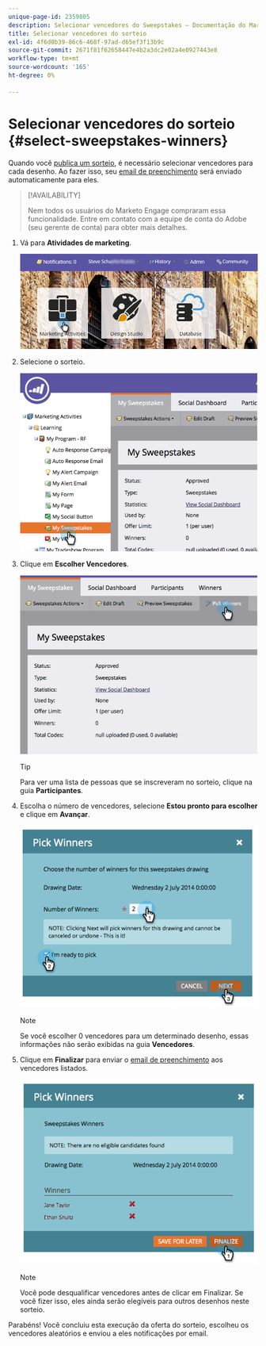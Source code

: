 ```yaml
---
unique-page-id: 2359805
description: Selecionar vencedores do Sweepstakes — Documentação do Marketo — Documentação do produto
title: Selecionar vencedores do sorteio
exl-id: 4f6d0b39-86c6-468f-97ad-d65ef3f13b9c
source-git-commit: 2671f81f62658447e4b2a3dc2e02a4e0927443e8
workflow-type: tm+mt
source-wordcount: '165'
ht-degree: 0%

---
```


# Selecionar vencedores do sorteio {#select-sweepstakes-winners}

Quando você [publica um sorteio](/help/marketo/product-docs/demand-generation/social/sweepstakes/publish-a-sweepstakes.md), é necessário selecionar vencedores para cada desenho. Ao fazer isso, seu [email de preenchimento](/help/marketo/product-docs/demand-generation/social/social-functions/use-emails-in-social-promotions.md) será enviado automaticamente para eles.

>[!AVAILABILITY]
>
>Nem todos os usuários do Marketo Engage compraram essa funcionalidade. Entre em contato com a equipe de conta do Adobe (seu gerente de conta) para obter mais detalhes.

1. Vá para **Atividades de marketing**.

   ![](assets/login-marketing-activities.png)

1. Selecione o sorteio.

   ![](assets/image2014-9-25-17-3a47-3a37.png)

1. Clique em **Escolher Vencedores**.

   ![](assets/image2014-9-25-17-3a47-3a49.png)

   >[!TIP]
   >
   >Para ver uma lista de pessoas que se inscreveram no sorteio, clique na guia **Participantes**.

1. Escolha o número de vencedores, selecione **Estou pronto para escolher** e clique em **Avançar**.

   ![](assets/image2014-9-25-17-3a49-3a2.png)

   >[!NOTE]
   >
   >Se você escolher 0 vencedores para um determinado desenho, essas informações não serão exibidas na guia **Vencedores**.

1. Clique em **Finalizar** para enviar o [email de preenchimento](/help/marketo/product-docs/demand-generation/social/referral-offers/send-referral-offer-fulfillment-email.md) aos vencedores listados.

   ![](assets/image2014-9-25-17-3a49-3a48.png)

   >[!NOTE]
   >
   >Você pode desqualificar vencedores antes de clicar em Finalizar. Se você fizer isso, eles ainda serão elegíveis para outros desenhos neste sorteio.

Parabéns! Você concluiu esta execução da oferta do sorteio, escolheu os vencedores aleatórios e enviou a eles notificações por email.
